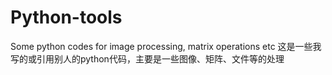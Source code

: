 # Python-tools
Some python codes for image processing, matrix operations etc
这是一些我写的或引用别人的python代码，主要是一些图像、矩阵、文件等的处理
